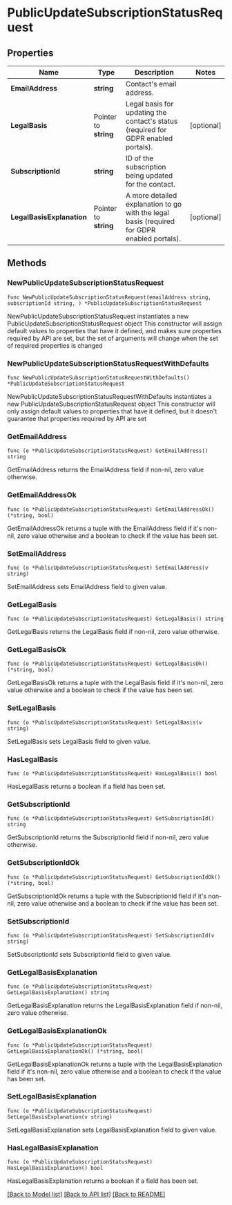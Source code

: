 # PublicUpdateSubscriptionStatusRequest

## Properties

Name | Type | Description | Notes
------------ | ------------- | ------------- | -------------
**EmailAddress** | **string** | Contact&#39;s email address. | 
**LegalBasis** | Pointer to **string** | Legal basis for updating the contact&#39;s status (required for GDPR enabled portals). | [optional] 
**SubscriptionId** | **string** | ID of the subscription being updated for the contact. | 
**LegalBasisExplanation** | Pointer to **string** | A more detailed explanation to go with the legal basis (required for GDPR enabled portals). | [optional] 

## Methods

### NewPublicUpdateSubscriptionStatusRequest

`func NewPublicUpdateSubscriptionStatusRequest(emailAddress string, subscriptionId string, ) *PublicUpdateSubscriptionStatusRequest`

NewPublicUpdateSubscriptionStatusRequest instantiates a new PublicUpdateSubscriptionStatusRequest object
This constructor will assign default values to properties that have it defined,
and makes sure properties required by API are set, but the set of arguments
will change when the set of required properties is changed

### NewPublicUpdateSubscriptionStatusRequestWithDefaults

`func NewPublicUpdateSubscriptionStatusRequestWithDefaults() *PublicUpdateSubscriptionStatusRequest`

NewPublicUpdateSubscriptionStatusRequestWithDefaults instantiates a new PublicUpdateSubscriptionStatusRequest object
This constructor will only assign default values to properties that have it defined,
but it doesn't guarantee that properties required by API are set

### GetEmailAddress

`func (o *PublicUpdateSubscriptionStatusRequest) GetEmailAddress() string`

GetEmailAddress returns the EmailAddress field if non-nil, zero value otherwise.

### GetEmailAddressOk

`func (o *PublicUpdateSubscriptionStatusRequest) GetEmailAddressOk() (*string, bool)`

GetEmailAddressOk returns a tuple with the EmailAddress field if it's non-nil, zero value otherwise
and a boolean to check if the value has been set.

### SetEmailAddress

`func (o *PublicUpdateSubscriptionStatusRequest) SetEmailAddress(v string)`

SetEmailAddress sets EmailAddress field to given value.


### GetLegalBasis

`func (o *PublicUpdateSubscriptionStatusRequest) GetLegalBasis() string`

GetLegalBasis returns the LegalBasis field if non-nil, zero value otherwise.

### GetLegalBasisOk

`func (o *PublicUpdateSubscriptionStatusRequest) GetLegalBasisOk() (*string, bool)`

GetLegalBasisOk returns a tuple with the LegalBasis field if it's non-nil, zero value otherwise
and a boolean to check if the value has been set.

### SetLegalBasis

`func (o *PublicUpdateSubscriptionStatusRequest) SetLegalBasis(v string)`

SetLegalBasis sets LegalBasis field to given value.

### HasLegalBasis

`func (o *PublicUpdateSubscriptionStatusRequest) HasLegalBasis() bool`

HasLegalBasis returns a boolean if a field has been set.

### GetSubscriptionId

`func (o *PublicUpdateSubscriptionStatusRequest) GetSubscriptionId() string`

GetSubscriptionId returns the SubscriptionId field if non-nil, zero value otherwise.

### GetSubscriptionIdOk

`func (o *PublicUpdateSubscriptionStatusRequest) GetSubscriptionIdOk() (*string, bool)`

GetSubscriptionIdOk returns a tuple with the SubscriptionId field if it's non-nil, zero value otherwise
and a boolean to check if the value has been set.

### SetSubscriptionId

`func (o *PublicUpdateSubscriptionStatusRequest) SetSubscriptionId(v string)`

SetSubscriptionId sets SubscriptionId field to given value.


### GetLegalBasisExplanation

`func (o *PublicUpdateSubscriptionStatusRequest) GetLegalBasisExplanation() string`

GetLegalBasisExplanation returns the LegalBasisExplanation field if non-nil, zero value otherwise.

### GetLegalBasisExplanationOk

`func (o *PublicUpdateSubscriptionStatusRequest) GetLegalBasisExplanationOk() (*string, bool)`

GetLegalBasisExplanationOk returns a tuple with the LegalBasisExplanation field if it's non-nil, zero value otherwise
and a boolean to check if the value has been set.

### SetLegalBasisExplanation

`func (o *PublicUpdateSubscriptionStatusRequest) SetLegalBasisExplanation(v string)`

SetLegalBasisExplanation sets LegalBasisExplanation field to given value.

### HasLegalBasisExplanation

`func (o *PublicUpdateSubscriptionStatusRequest) HasLegalBasisExplanation() bool`

HasLegalBasisExplanation returns a boolean if a field has been set.


[[Back to Model list]](../README.md#documentation-for-models) [[Back to API list]](../README.md#documentation-for-api-endpoints) [[Back to README]](../README.md)


